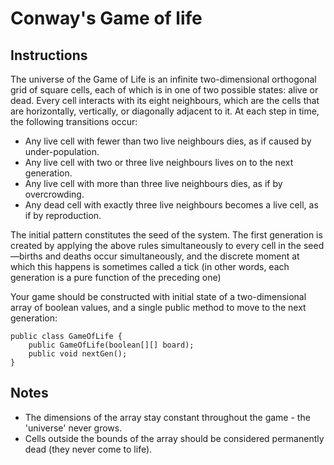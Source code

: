 # Conway's Game of life

## Instructions 
The universe of the Game of Life is an infinite two-dimensional orthogonal grid of square cells, each of which is in one of two possible states: alive or dead. Every cell interacts with its eight neighbours, which are the cells that are horizontally, vertically, or diagonally adjacent to it. At each step in time, the following transitions occur:
* Any live cell with fewer than two live neighbours dies, as if caused by under-population.
* Any live cell with two or three live neighbours lives on to the next generation.
* Any live cell with more than three live neighbours dies, as if by overcrowding.
* Any dead cell with exactly three live neighbours becomes a live cell, as if by reproduction.

The initial pattern constitutes the seed of the system. The first generation is created by applying the above rules simultaneously to every cell in the seed—births and deaths occur simultaneously, and the discrete moment at which this happens is sometimes called a tick (in other words, each generation is a pure function of the preceding one)

Your game should be constructed with initial state of a two-dimensional array of boolean values, and a single public method to move to the next generation:

```
public class GameOfLife {
    public GameOfLife(boolean[][] board);
    public void nextGen();
}
```

## Notes
* The dimensions of the array stay constant throughout the game - the 'universe' never grows.
* Cells outside the bounds of the array should be considered permanently dead (they never come to life).